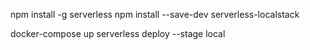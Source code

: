 npm install -g serverless
npm install --save-dev serverless-localstack


docker-compose up
serverless deploy --stage local